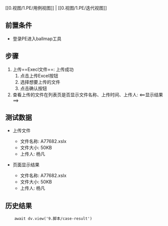 [[0.视图/1.PE/用例视图]] | [[0.视图/1.PE/迭代视图]]

## 前置条件

- 登录PE进入ballmap工具

## 步骤

1. 上传==Execl文件==: 上传成功
	1. 点击上传Excel按钮
	2. 选择想要上传的文件
	3. 点击确认按钮
2. 查看上传的文件在列表页是否显示文件名称、上传时间、上传人: <==显示结果==>

## 测试数据

- 上传文件
	- 文件名称: A77682.xslx
	- 文件大小: 50KB
	- 上传人: 杨凡

- 页面显示结果
	- 文件名称: A77682.xslx
	- 文件大小: 50KB
	- 上传人: 杨凡

## 历史结果

```dataviewjs
    await dv.view('9.脚本/case-result')
```
